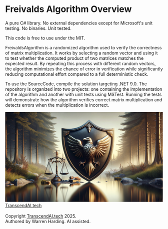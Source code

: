 # Freivalds Algorithm Overview

A pure C# library. No external dependencies except for Microsoft's unit testing. No binaries. Unit tested.

This code is free to use under the MIT.

FreivaldsAlgorithm is a randomized algorithm used to verify the correctness of matrix multiplication. It works by selecting a random vector and using it to test whether the computed product of two matrices matches the expected result. By repeating this process with different random vectors, the algorithm minimizes the chance of error in verification while significantly reducing computational effort compared to a full deterministic check.

To use the SourceCode, compile the solution targeting .NET 9.0. The repository is organized into two projects: one containing the implementation of the algorithm and another with unit tests using MSTest. Running the tests will demonstrate how the algorithm verifies correct matrix multiplication and detects errors when the multiplication is incorrect.

![AI Image](aiimage.jpg)
[TranscendAI.tech](https://TranscendAI.tech)<br>
<br>
Copyright [TranscendAI.tech](https://TranscendAI.tech) 2025.</br>
Authored by Warren Harding. AI assisted.</br>